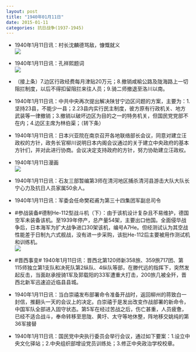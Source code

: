 ```yaml
---
layout: post
title: "1940年01月11日"
date: 2015-01-11
categories: 抗日战争(1937-1945)
---
```


<meta name="referrer" content="no-referrer" />

- 1940年1月11日讯：村长沈麟德骂敌，慷慨就义 <br/><img src="https://ww1.sinaimg.cn/large/aca367d8jw1eo600lxu1aj208h06edga.jpg" />

- 1940年1月11日讯：孔祥熙题词 <br/><img src="https://ww3.sinaimg.cn/large/aca367d8jw1eo5yaiokzbj206o0c5dg9.jpg" />

- （接上条）7.边区行政经费每月津贴20万元；8.撤销咸榆公路及陇海路上一切阻拦制度，以后不得扣留阻拦来往人员；9.骑二师撤退至洛川以南。 

- 1940年1月11日讯：中共中央再次提出解决陕甘宁边区问题的方案，主要为：1.坚持23县，不能少一县；2.23县内实行民主制度，彼方原有行政机关、地方武装等一律撤销；3.撤销以破坏边区为目的之一的特务机关，但国民党党部不在内；4.边区主席为林伯渠；（转下条） 

- 1940年1月11日讯：日本兴亚院在南京召开各地联络部长会议，同意对建立汪政权的方针，政务长官柳川说明日本内阁会议通过的关于建立中央政府的基本方针们，并对此进行协商。会议决定支持政府的方针，努力协助建立汪政权。 

- 1940年1月11日漫画 <br/><img src="https://ww3.sinaimg.cn/large/aca367d8jw1eo5gz4ibooj20dv0cdq45.jpg" />

- 1940年1月11日讯：石友三部暂编第3师在清河地区捕杀清河县游击大队大队长宁心力及抗日人员家属50余人。 

- 1940年1月11日讯：军委会任命樊崧甫为第三十四集团军副总司令 

- #参战装备#德制He-112型战斗机（下）：由于该机设计复杂且不易维护，德国空军未装备该机。至1939年停产，总产量54架，主要出口他国。全面侵华战争后，日本海军为扩大战争进口30架该机，编号A7He。但经测试认为其空战性能差于日制九六式舰战，没有进一步采购，该批He-112后主要被用作测试机和训练机。 <br/><img src="https://ww1.sinaimg.cn/large/aca367d8jw1eo5cmhmf15j209e0qutbr.jpg" />

- #晋西事变# 1940年1月11日讯：晋西北第120师新358旅、359旅717团、第115师独立第1支队和决死队第2纵队、4纵队等部，在滕代远的指挥下，突然发起反击，当面赵承授骑1军及郭载阳的33军遭重大打击，200旅几被全歼，晋西北新军迅速迫近临县县城。 

- 1940年1月11日讯：当白崇禧发布部署命令准备开战时，返回柳州的蒋致白一封信，推翻头一天的会议上的决定。白崇禧于是发出改变作战部署的新命令，中国军队全部进入固守状态。第5军在经过苦战之后，伤亡甚重，人员疲惫，已经不适合战斗，奉命转移至思陇、黄圩、太守等地休整，阵地移交姚纯的第36军接替 

- 1940年1月11日讯：国民党中央执行委员会举行会议，通过如下要案：1.设立中央文化驿站；2.中央组织部增设党员训练处；3.修正中央政治学校校章。 

